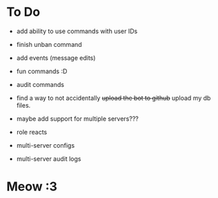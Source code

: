 # To Do

- add ability to use commands with user IDs
- finish unban command
- add events (message edits)
- fun commands :D
- audit commands
- find a way to not accidentally ~~upload the bot to github~~ upload my db files.
- maybe add support for multiple servers???

- role reacts
- multi-server configs
- multi-server audit logs

# Meow :3
